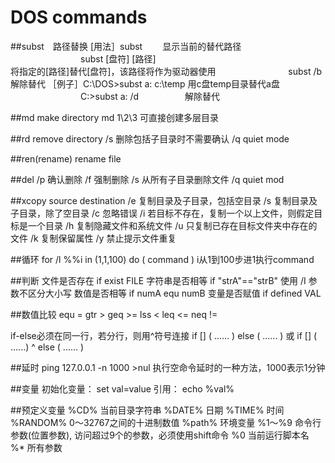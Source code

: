 DOS commands
=========================

##subst　路径替换
 [用法］subst 　　显示当前的替代路径
　　　　　　　　subst [盘符] [路径]　　　　　　　　　　　　　　　　　　　　
　　　　　　　　将指定的[路径]替代[盘符]，该路径将作为驱动器使用
　　　　　　　　subst /b　　　　　　　　　解除替代
［例子］C:\DOS>subst a: c:\temp   用c盘temp目录替代a盘
　　　　　　　　C:\>subst a: /d  　　　　　解除替代 

##md      make directory
     md 1\2\3     可直接创建多层目录

##rd     remove directory
     /s     删除包括子目录时不需要确认
     /q     quiet mode

##ren(rename)     rename file

##del
     /p     确认删除
     /f     强制删除
     /s     从所有子目录删除文件
     /q     quiet mod

##xcopy source destination
     /e     复制目录及子目录，包括空目录
     /s     复制目录及子目录，除了空目录
     /c     忽略错误
     /i     若目标不存在，复制一个以上文件，则假定目标是一个目录
     /h     复制隐藏文件和系统文件
     /u     只复制已存在目标文件夹中存在的文件
     /k     复制保留属性
     /y     禁止提示文件重复

##循环
for /l %%i in (1,1,100) do (
command
)
i从1到100步进1执行command

##判断
文件是否存在  if exist FILE
字符串是否相等 if "strA"=="strB"  使用 /I 参数不区分大小写
数值是否相等 if numA equ numB
变量是否赋值 if defined VAL

##数值比较
equ  =
gtr   >
geq  >=
lss   <
leq  <=
neq !=

if-else必须在同一行，若分行，则用^符号连接
if [] (
......
) else (
......
)
或
if [] (
......) ^
else 
(
......
)
     
##延时
ping 127.0.0.1 -n 1000 >nul
执行空命令延时的一种方法，1000表示1分钟

##变量
初始化变量： set val=value
引用： echo %val%

##预定义变量
%CD% 当前目录字符串
%DATE% 日期
%TIME% 时间
%RANDOM% 0～32767之间的十进制数值
%path% 环境变量
%1～%9 命令行参数(位置参数), 访问超过9个的参数，必须使用shift命令
%0 当前运行脚本名
%* 所有参数


